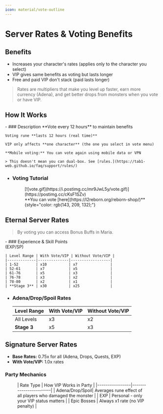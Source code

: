```yaml
---
icon: material/vote-outline
---
```


# Server Rates & Voting Benefits

## Benefits
- Increases your character's rates (applies only to the character you select)
- VIP gives same benefits as voting but lasts longer
- Free and paid VIP don't stack (paid lasts longer)

> Rates are multipliers that make you level up faster, earn more currency (Adena), and get better drops from monsters when you vote or have VIP.

## How It Works
<div class="grid cards" markdown>
- ### Description
    **Vote every 12 hours** to maintain benefits
    
    Voting rune **lasts 12 hours (real time)**
    
    VIP only affects **one character** (the one you select in vote menu)

    **Mobile voting:** You can vote again using mobile data or VPN 
    
    > This doesn't mean you can dual-box. See [rules.](https://tab1-web.github.io/faq/support/rules/)

- ### Voting Tutorial
    <figure markdown>
    [![vote.gif](https://i.postimg.cc/mr9JwL5y/vote.gif)](https://postimg.cc/cKsF1SZv)
    <figcaption>**You can vote [here](https://l2reborn.org/reborn-shop/)**{style="color: rgb(143, 209, 132);"}</figcaption>
    </figure>
</div>


## Eternal Server Rates

> By voting you can access Bonus Buffs in Maria.

<div class="grid cards" markdown>
- ### Experience & Skill Points <br> (EXP/SP)

    | Level Range | With Vote/VIP | Without Vote/VIP |
    |-------------|--------------|------------------|
    | 1-52        | x10          | x7               |
    | 52-61       | x7           | x5               |
    | 61-76       | x5           | x3               |
    | 76-78       | x3           | x2               |
    | 78-80       | x2           | x1               |
    | **Stage 3** | x30          | x25              |

- ### Adena/Drop/Spoil Rates

    | Level Range | With Vote/VIP | Without Vote/VIP |
    |-------------|--------------|------------------|
    | All Levels  | x3           | x2               |
    | **Stage 3** | x5           | x3               |

</div>

## Signature Server Rates

- **Base Rates:** 0.75x for all (Adena, Drops, Quests, EXP)
- **With Vote/VIP:** 1.0x rates

### Party Mechanics
<figure markdown>
| Rate Type       | How VIP Works in Party |
|-----------------|------------------------|
| Adena/Drop/Spoil| Averages rune effect of all players who damaged the monster |
| EXP             | Personal - only your VIP status matters |
| Epic Bosses     | Always x1 rate (no VIP penalty) |
</figure>
